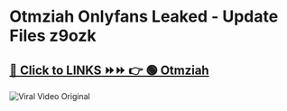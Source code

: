 
 # Otmziah Onlyfans Leaked - Update Files z9ozk

## <h2><a href="https://clipsfans.com/Otmziah&ref=git">🔗 Click to LINKS ⏩⏩ 👉 🟢 Otmziah </a></h2>

<a href="https://clipsfans.com/Otmziah&ref=git" rel="nofollow" data-target="animated-image.originalLink"><img src="https://i.ibb.co.com/xMMVF88/686577567.gif" alt="Viral Video Original" style="max-width: 100%; display: inline-block;" data-target="animated-image.originalImage"></a>

